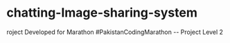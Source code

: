 # chatting-Image-sharing-system
roject Developed for Marathon #PakistanCodingMarathon -- Project Level 2
